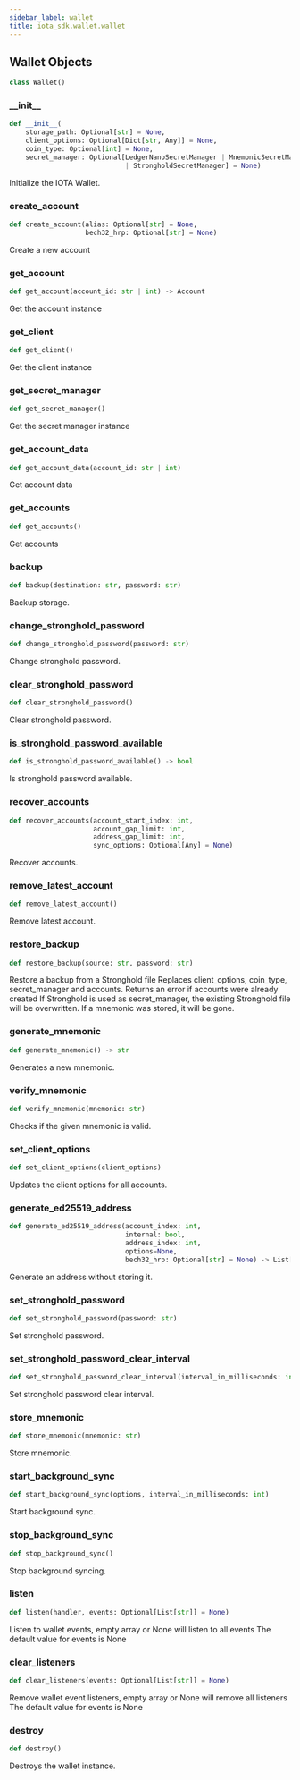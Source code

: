 ```yaml
---
sidebar_label: wallet
title: iota_sdk.wallet.wallet
---
```


## Wallet Objects

```python
class Wallet()
```

### \_\_init\_\_

```python
def __init__(
    storage_path: Optional[str] = None,
    client_options: Optional[Dict[str, Any]] = None,
    coin_type: Optional[int] = None,
    secret_manager: Optional[LedgerNanoSecretManager | MnemonicSecretManager
                             | StrongholdSecretManager] = None)
```

Initialize the IOTA Wallet.

### create_account

```python
def create_account(alias: Optional[str] = None,
                   bech32_hrp: Optional[str] = None)
```

Create a new account

### get_account

```python
def get_account(account_id: str | int) -> Account
```

Get the account instance

### get_client

```python
def get_client()
```

Get the client instance

### get_secret_manager

```python
def get_secret_manager()
```

Get the secret manager instance

### get_account_data

```python
def get_account_data(account_id: str | int)
```

Get account data

### get_accounts

```python
def get_accounts()
```

Get accounts

### backup

```python
def backup(destination: str, password: str)
```

Backup storage.

### change_stronghold_password

```python
def change_stronghold_password(password: str)
```

Change stronghold password.

### clear_stronghold_password

```python
def clear_stronghold_password()
```

Clear stronghold password.

### is_stronghold_password_available

```python
def is_stronghold_password_available() -> bool
```

Is stronghold password available.

### recover_accounts

```python
def recover_accounts(account_start_index: int,
                     account_gap_limit: int,
                     address_gap_limit: int,
                     sync_options: Optional[Any] = None)
```

Recover accounts.

### remove_latest_account

```python
def remove_latest_account()
```

Remove latest account.

### restore_backup

```python
def restore_backup(source: str, password: str)
```

Restore a backup from a Stronghold file
Replaces client_options, coin_type, secret_manager and accounts. Returns an error if accounts were already created
If Stronghold is used as secret_manager, the existing Stronghold file will be overwritten. If a mnemonic was
stored, it will be gone.

### generate_mnemonic

```python
def generate_mnemonic() -> str
```

Generates a new mnemonic.

### verify_mnemonic

```python
def verify_mnemonic(mnemonic: str)
```

Checks if the given mnemonic is valid.

### set_client_options

```python
def set_client_options(client_options)
```

Updates the client options for all accounts.

### generate_ed25519_address

```python
def generate_ed25519_address(account_index: int,
                             internal: bool,
                             address_index: int,
                             options=None,
                             bech32_hrp: Optional[str] = None) -> List[str]
```

Generate an address without storing it.

### set_stronghold_password

```python
def set_stronghold_password(password: str)
```

Set stronghold password.

### set_stronghold_password_clear_interval

```python
def set_stronghold_password_clear_interval(interval_in_milliseconds: int)
```

Set stronghold password clear interval.

### store_mnemonic

```python
def store_mnemonic(mnemonic: str)
```

Store mnemonic.

### start_background_sync

```python
def start_background_sync(options, interval_in_milliseconds: int)
```

Start background sync.

### stop_background_sync

```python
def stop_background_sync()
```

Stop background syncing.

### listen

```python
def listen(handler, events: Optional[List[str]] = None)
```

Listen to wallet events, empty array or None will listen to all events
The default value for events is None

### clear_listeners

```python
def clear_listeners(events: Optional[List[str]] = None)
```

Remove wallet event listeners, empty array or None will remove all listeners
The default value for events is None

### destroy

```python
def destroy()
```

Destroys the wallet instance.
